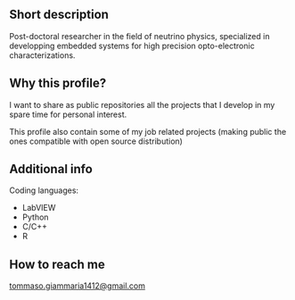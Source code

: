 ## Short description

Post-doctoral researcher in the field of neutrino physics, specialized in developping embedded systems for high precision opto-electronic characterizations.

## Why this profile?

I want to share as public repositories all the projects that I develop in my spare time for personal interest.

This profile also contain some of my job related projects (making public the ones compatible with open source distribution)

## Additional info
Coding languages: 
- LabVIEW
- Python
- C/C++
- R

## How to reach me
tommaso.giammaria1412@gmail.com
